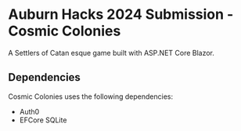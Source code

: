 # Auburn Hacks 2024 Submission - Cosmic Colonies

A Settlers of Catan esque game built with ASP.NET Core Blazor.

## Dependencies

Cosmic Colonies uses the following dependencies:
- Auth0
- EFCore SQLite

